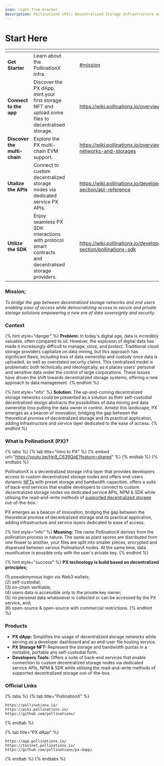 ```yaml
---
icon: right-from-bracket
description: PollinationX (PX); Decentralized Storage Infrastructure and Service Layer
---
```


# Start Here

<table data-view="cards"><thead><tr><th></th><th></th><th data-hidden data-card-cover data-type="files"></th><th data-hidden></th><th data-hidden data-card-target data-type="content-ref"></th></tr></thead><tbody><tr><td><strong>Get Starter</strong></td><td>Learn about the PollinationX infra.</td><td></td><td></td><td><a href="start-here.md#mission">#mission</a></td></tr><tr><td><strong>Connect to the app</strong></td><td>Discover the PX dApp, mint your first storage NFT and upload some files to decentralised storage.</td><td></td><td></td><td><a href="https://wiki.pollinationx.io/overview/px-dapp">https://wiki.pollinationx.io/overview/px-dapp</a></td></tr><tr><td><strong>Discover the multi-chain</strong></td><td>Explore the PX multi-chain EVM support.</td><td></td><td></td><td><a href="https://wiki.pollinationx.io/overview/supported-networks-and-storages">https://wiki.pollinationx.io/overview/supported-networks-and-storages</a></td></tr><tr><td><strong>Utalize the APIs</strong></td><td>Connect to custom decentralized storage nodes via dedicated service PX APIs.</td><td></td><td></td><td><a href="https://wiki.pollinationx.io/developer-section/api-reference">https://wiki.pollinationx.io/developer-section/api-reference</a></td></tr><tr><td><strong>Utilize the SDK</strong></td><td>Enjoy seamless PX SDK interactions with protocol smart contracts and decentralised storage providers.</td><td></td><td></td><td><a href="https://wiki.pollinationx.io/developer-section/pollinationx-sdk">https://wiki.pollinationx.io/developer-section/pollinationx-sdk</a></td></tr></tbody></table>

### Mission;

_To bridge the gap between decentralized storage networks and end users enabling ease of access while democratizing access to secure and private storage solutions empowering a new era of data sovereignty and security._

### Context

{% hint style="danger" %}
**Problem:** In today's digital age, data is incredibly valuable, often compared to oil. However, the explosion of digital data has made it increasingly difficult to manage, store, and protect. Traditional cloud storage providers capitalize on data mining, but this approach has significant flaws, including loss of data ownership and custody once data is uploaded, as well as overstated security claims. This centralized model is problematic both technically and ideologically, as it places users' personal and sensitive data under the control of large corporations. These issues have driven the shift towards decentralized storage systems, offering a new approach to data management.
{% endhint %}

{% hint style="info" %}
**Solution:** The up-and-coming decentralized storage networks could be presented as a solution as their self-custodial decentralized design abstracts the possibilities of data mining and data ownership loss putting the data owner in control. Amidst this landscape, PX emerges as a beacon of innovation, bridging the gap between the theoretical promise of decentralized storage and its practical application, adding infrastructure and service layer dedicated to the ease of access.&#x20;
{% endhint %}

### What is PollinationX (PX)?

{% tabs %}
{% tab title="Intro to PX" %}
{% embed url="https://youtu.be/Hp9_C639QqE?feature=shared" %}
{% endtab %}
{% endtabs %}

PollinationX is a decentralized storage infra layer that provides developers access to custom decentralized storage nodes and offers end-users dynamic [NFTs](https://wiki.pollinationx.io/overview/px-storage-nft) with preset storage and bandwidth capacities. offers a suite of back-end services that enable developers to connect to custom decentralized storage nodes via dedicated service APIs, NPM & SDK while utilising the read-and-write methods of [supported decentralized storage](../overview/supported-networks-and-storages.md) out-of-the-box.&#x20;

PX emerges as a beacon of innovation, bridging the gap between the theoretical promise of decentralized storage and its practical application, adding infrastructure and service layers dedicated to ease of access.

{% hint style="info" %}
**Meaning:** The name PollinationX derives from the pollination process in nature. The same as plant spores are distributed from one flower to another, your files are split into smaller pieces, encrypted and dispersed between various PollinationX nodes. At the same time, data reunification is possible only with the user's private key.&#x20;
{% endhint %}

{% hint style="success" %}
**PX technology is build based on decentralized principles;**

(1) pseudonymous login via Web3 wallets;\
(2) self-custodial;\
(3) on-chain verifiable;\
(4) users data is accessible only to the private key owner; \
(5) no personal data whatsoever is collected or can be accessed by the PX service, and; \
(6) open-source & open-source with commercial restrictions.
{% endhint %}

### Products

* **PX dApp:** Simplifies the usage of decentralized storage networks while serving as a developer dashboard and an end-user file hosting service.
* **PX Storage NFT:** Represent the storage and bandwidth quotas in a mintable, portable ans self-custodial form.
* **Developers Tools:** Offers a suite of back-end services that enable connection to custom decentralized storage nodes via dedicated service APIs, NPM & SDK while utilising the read-and-write methods of supported decentralized storage out-of-the-box.

### Official Links

{% tabs %}
{% tab title="PollinationX" %}
```
https://pollinationx.io/
https://wiki.pollinationx.io/
https://github.com/pollinationx/
```
{% endtab %}

{% tab title="PX dApp" %}
```
https://app.pollinationx.io/
https://testnet.pollinationx.io/
https://github.com/pollinationx/px-dapp/
```
{% endtab %}
{% endtabs %}

